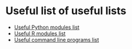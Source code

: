 # Useful list of useful lists
- [Useful Python modules list](useful-python-modules.md)
- [Useful R modules list](useful-r-modules.md)
- [Useful command line programs list](useful-commandline-programs.md)
